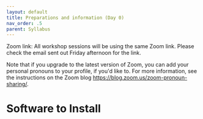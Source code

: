 ```yaml
---
layout: default
title: Preparations and information (Day 0)
nav_order: .5
parent: Syllabus
---
```



Zoom link:
All workshop sessions will be using the same Zoom link. Please check the email sent out Friday afternoon for the link.

Note that if you upgrade to the latest version of Zoom, you can add your personal pronouns to your profile, if you'd like to. For more information, see the instructions on the Zoom blog https://blog.zoom.us/zoom-pronoun-sharing/.



# Software to Install
